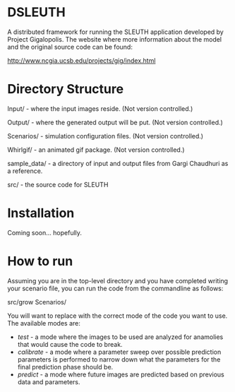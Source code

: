 # DSLEUTH
A distributed framework for running the SLEUTH application developed by Project Gigalopolis. The website where more information about the model and the original source code can be found:

http://www.ncgia.ucsb.edu/projects/gig/index.html

# Directory Structure

Input/ - where the input images reside. (Not version controlled.)

Output/ - where the generated output will be put. (Not version controlled.)

Scenarios/ - simulation configuration files. (Not version controlled.)

Whirlgif/ - an animated gif package. (Not version controlled.)

sample_data/ - a directory of input and output files from Gargi Chaudhuri as a reference.

src/ - the source code for SLEUTH

# Installation

Coming soon... hopefully.

# How to run

Assuming you are in the top-level directory and you have completed writing your scenario file, you can run the code from the commandline as follows:

src/grow <mode> Scenarios/<scenario file>

You will want to replace <mode> with the correct mode of the code you want to use.  The available modes are:

* *test* - a mode where the images to be used are analyzed for anamolies that would cause the code to break.
* *calibrate* - a mode where a parameter sweep over possible prediction parameters is performed to narrow down what the parameters for the final prediction phase should be.
* *predict* - a mode where future images are predicted based on previous data and parameters.

